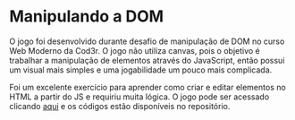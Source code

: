 # Manipulando a DOM

O jogo foi desenvolvido durante desafio de manipulação de DOM no curso Web Moderno da Cod3r. O jogo não utiliza canvas, pois o objetivo é trabalhar a manipulação de elementos através do JavaScript, então possui um visual mais simples e uma jogabilidade um pouco mais complicada.

Foi um excelente exercício para aprender como criar e editar elementos no HTML a partir do JS e requiriu muita lógica.
O jogo pode ser acessado clicando [aqui](https://github.com/ChristySchott/flappy-bird-DOM.github.io) e os códigos estão disponíveis no repositório.
